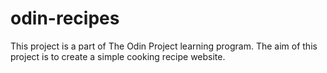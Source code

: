 # odin-recipes

This project is a part of The Odin Project learning program.
The aim of this project is to create a simple cooking recipe website.